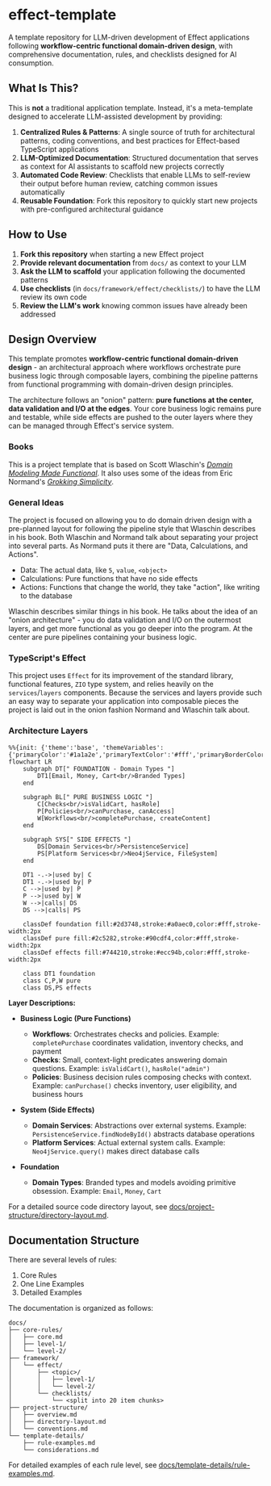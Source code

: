 # effect-template
A template repository for LLM-driven development of Effect applications following **workflow-centric functional domain-driven design**, with comprehensive documentation, rules, and checklists designed for AI consumption.

## What Is This?

This is **not** a traditional application template. Instead, it's a meta-template designed to accelerate LLM-assisted development by providing:

1. **Centralized Rules & Patterns**: A single source of truth for architectural patterns, coding conventions, and best practices for Effect-based TypeScript applications
2. **LLM-Optimized Documentation**: Structured documentation that serves as context for AI assistants to scaffold new projects correctly
3. **Automated Code Review**: Checklists that enable LLMs to self-review their output before human review, catching common issues automatically
4. **Reusable Foundation**: Fork this repository to quickly start new projects with pre-configured architectural guidance

## How to Use

1. **Fork this repository** when starting a new Effect project
2. **Provide relevant documentation** from `docs/` as context to your LLM
3. **Ask the LLM to scaffold** your application following the documented patterns
4. **Use checklists** (in `docs/framework/effect/checklists/`) to have the LLM review its own code
5. **Review the LLM's work** knowing common issues have already been addressed

## Design Overview

This template promotes **workflow-centric functional domain-driven design** - an architectural approach where workflows orchestrate pure business logic through composable layers, combining the pipeline patterns from functional programming with domain-driven design principles.

The architecture follows an "onion" pattern: **pure functions at the center, data validation and I/O at the edges**. Your core business logic remains pure and testable, while side effects are pushed to the outer layers where they can be managed through Effect's service system.

### Books
This is a project template that is based on Scott Wlaschin's [*Domain Modeling Made Functional*](https://pragprog.com/titles/swdddf/domain-modeling-made-functional/). It also uses some of the ideas from Eric Normand's [*Grokking Simplicity*](https://www.manning.com/books/grokking-simplicity).

### General Ideas
The project is focused on allowing you to do domain driven design with a pre-planned layout for following the pipeline style that Wlaschin describes in his book. Both Wlaschin and Normand talk about separating your project into several parts. As Normand puts it there are "Data, Calculations, and Actions".

- Data: The actual data, like `5`, `value`, `<object>`
- Calculations: Pure functions that have no side effects
- Actions: Functions that change the world, they take "action", like writing to the database

Wlaschin describes similar things in his book. He talks about the idea of an "onion architecture" - you do data validation and I/O on the outermost layers, and get more functional as you go deeper into the program. At the center are pure pipelines containing your business logic.

### TypeScript's Effect
This project uses `Effect` for its improvement of the standard library, functional features, `ZIO` type system, and relies heavily on the `services`/`layers` components. Because the services and layers provide such an easy way to separate your application into composable pieces the project is laid out in the onion fashion Normand and Wlaschin talk about.

### Architecture Layers

```mermaid
%%{init: {'theme':'base', 'themeVariables': {'primaryColor':'#1a1a2e','primaryTextColor':'#fff','primaryBorderColor':'#4ecca3','lineColor':'#666','secondaryColor':'#2e1a1a','tertiaryColor':'#1a1a1a'}}}%%
flowchart LR
    subgraph DT[" FOUNDATION - Domain Types "]
        DT1[Email, Money, Cart<br/>Branded Types]
    end
    
    subgraph BL[" PURE BUSINESS LOGIC "]
        C[Checks<br/>isValidCart, hasRole]
        P[Policies<br/>canPurchase, canAccess]
        W[Workflows<br/>completePurchase, createContent]
    end
    
    subgraph SYS[" SIDE EFFECTS "]
        DS[Domain Services<br/>PersistenceService]
        PS[Platform Services<br/>Neo4jService, FileSystem]
    end
    
    DT1 -.->|used by| C
    DT1 -.->|used by| P
    C -->|used by| P
    P -->|used by| W
    W -->|calls| DS
    DS -->|calls| PS
    
    classDef foundation fill:#2d3748,stroke:#a0aec0,color:#fff,stroke-width:2px
    classDef pure fill:#2c5282,stroke:#90cdf4,color:#fff,stroke-width:2px
    classDef effects fill:#744210,stroke:#ecc94b,color:#fff,stroke-width:2px
    
    class DT1 foundation
    class C,P,W pure
    class DS,PS effects
```

**Layer Descriptions:**

- **Business Logic (Pure Functions)**
  - **Workflows**: Orchestrates checks and policies. Example: `completePurchase` coordinates validation, inventory checks, and payment
  - **Checks**: Small, context-light predicates answering domain questions. Example: `isValidCart()`, `hasRole("admin")`
  - **Policies**: Business decision rules composing checks with context. Example: `canPurchase()` checks inventory, user eligibility, and business hours

- **System (Side Effects)**
  - **Domain Services**: Abstractions over external systems. Example: `PersistenceService.findNodeById()` abstracts database operations
  - **Platform Services**: Actual external system calls. Example: `Neo4jService.query()` makes direct database calls
  
- **Foundation**
  - **Domain Types**: Branded types and models avoiding primitive obsession. Example: `Email`, `Money`, `Cart`

For a detailed source code directory layout, see [docs/project-structure/directory-layout.md](docs/project-structure/directory-layout.md).

## Documentation Structure
There are several levels of rules:
1. Core Rules
2. One Line Examples
3. Detailed Examples

The documentation is organized as follows:

```
docs/
├── core-rules/
│   ├── core.md
│   ├── level-1/
│   └── level-2/
├── framework/
│   └── effect/
│       ├── <topic>/
│       │   ├── level-1/
│       │   └── level-2/
│       └── checklists/
│           └── <split into 20 item chunks>
├── project-structure/
│   ├── overview.md
│   ├── directory-layout.md
│   └── conventions.md
└── template-details/
    ├── rule-examples.md
    └── considerations.md
```

For detailed examples of each rule level, see [docs/template-details/rule-examples.md](docs/template-details/rule-examples.md).
